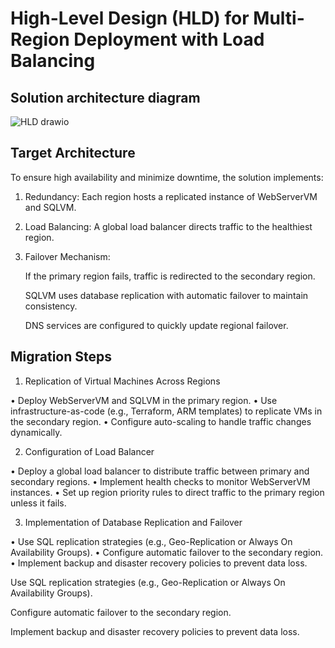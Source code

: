 # High-Level Design (HLD) for Multi-Region Deployment with Load Balancing
## Solution architecture diagram
![HLD drawio](https://github.com/user-attachments/assets/23a45898-1aa7-4d00-8713-b8248a8a4827)


## Target Architecture
To ensure high availability and minimize downtime, the solution implements:

1. Redundancy: Each region hosts a replicated instance of WebServerVM and SQLVM.

2. Load Balancing: A global load balancer directs traffic to the healthiest region.

3. Failover Mechanism:

   If the primary region fails, traffic is redirected to the secondary region.

    SQLVM uses database replication with automatic failover to maintain consistency.

     DNS services are configured to quickly update regional failover.


## Migration Steps
1.	Replication of Virtual Machines Across Regions

•	Deploy WebServerVM and SQLVM in the primary region.
•	Use infrastructure-as-code (e.g., Terraform, ARM templates) to replicate VMs in the secondary region.
•	Configure auto-scaling to handle traffic changes dynamically.

2.	Configuration of Load Balancer

•	Deploy a global load balancer to distribute traffic between primary and secondary regions.
•	Implement health checks to monitor WebServerVM instances.
•	Set up region priority rules to direct traffic to the primary region unless it fails.

3.	Implementation of Database Replication and Failover

•	Use SQL replication strategies (e.g., Geo-Replication or Always On Availability Groups).
•	Configure automatic failover to the secondary region.
•	Implement backup and disaster recovery policies to prevent data loss.

   Use SQL replication strategies (e.g., Geo-Replication or Always On Availability Groups).

  Configure automatic failover to the secondary region.

  Implement backup and disaster recovery policies to prevent data loss.
